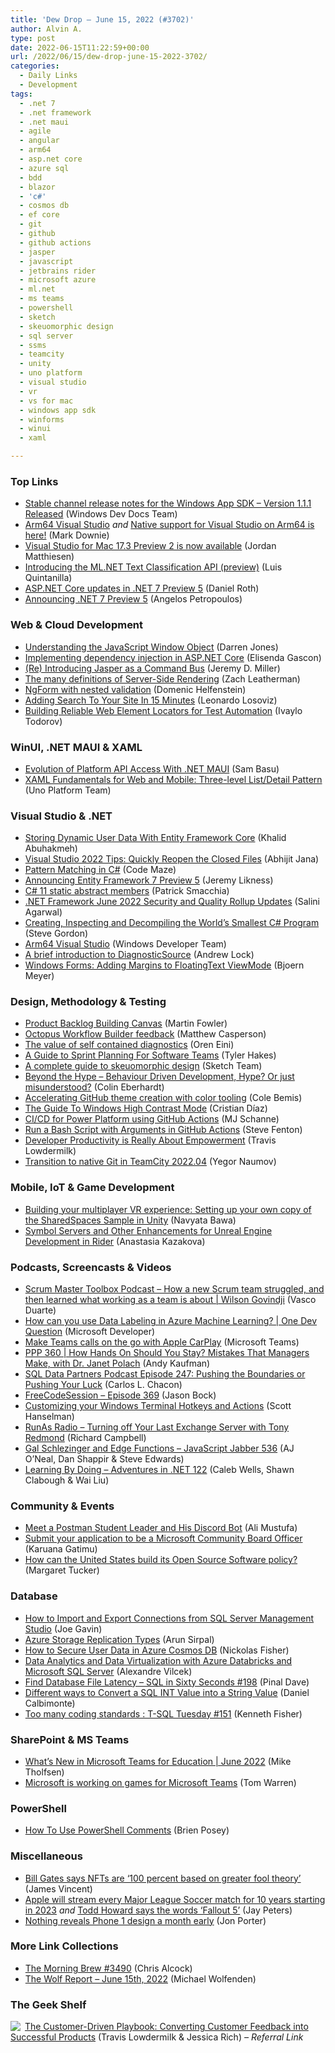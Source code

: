 ```yaml
---
title: 'Dew Drop – June 15, 2022 (#3702)'
author: Alvin A.
type: post
date: 2022-06-15T11:22:59+00:00
url: /2022/06/15/dew-drop-june-15-2022-3702/
categories:
  - Daily Links
  - Development
tags:
  - .net 7
  - .net framework
  - .net maui
  - agile
  - angular
  - arm64
  - asp.net core
  - azure sql
  - bdd
  - blazor
  - 'c#'
  - cosmos db
  - ef core
  - git
  - github
  - github actions
  - jasper
  - javascript
  - jetbrains rider
  - microsoft azure
  - ml.net
  - ms teams
  - powershell
  - sketch
  - skeuomorphic design
  - sql server
  - ssms
  - teamcity
  - unity
  - uno platform
  - visual studio
  - vr
  - vs for mac
  - windows app sdk
  - winforms
  - winui
  - xaml

---
```

### <a name="top"></a>Top Links

  * <a href="https://docs.microsoft.com/en-us/windows/apps/windows-app-sdk/stable-channel#version-111" target="_blank" rel="noopener">Stable channel release notes for the Windows App SDK &#8211; Version 1.1.1 Released</a> (Windows Dev Docs Team)
  * <a href="https://devblogs.microsoft.com/visualstudio/arm64-visual-studio/?WT.mc_id=DOP-MVP-4025064" target="_blank" rel="noopener">Arm64 Visual Studio</a> _and_ <a href="https://www.poppastring.com/blog/native-support-for-visual-studio-on-arm64-is-here" target="_blank" rel="noopener">Native support for Visual Studio on Arm64 is here!</a> (Mark Downie)
  * <a href="https://devblogs.microsoft.com/visualstudio/visual-studio-for-mac-17-3-preview-2-is-now-available/?WT.mc_id=DOP-MVP-4025064" target="_blank" rel="noopener">Visual Studio for Mac 17.3 Preview 2 is now available</a> (Jordan Matthiesen)
  * <a href="https://devblogs.microsoft.com/dotnet/introducing-the-ml-dotnet-text-classification-api-preview/?WT.mc_id=DOP-MVP-4025064" target="_blank" rel="noopener">Introducing the ML.NET Text Classification API (preview)</a> (Luis Quintanilla)
  * <a href="https://devblogs.microsoft.com/dotnet/asp-net-core-updates-in-dotnet-7-preview-5/?WT.mc_id=DOP-MVP-4025064" target="_blank" rel="noopener">ASP.NET Core updates in .NET 7 Preview 5</a> (Daniel Roth)
  * <a href="https://devblogs.microsoft.com/dotnet/announcing-dotnet-7-preview-5/?WT.mc_id=DOP-MVP-4025064" target="_blank" rel="noopener">Announcing .NET 7 Preview 5</a> (Angelos Petropoulos)



### <a name="web"></a>Web & Cloud Development

  * <a href="https://www.sitepoint.com/javascript-window-object/?utm_source=rss" target="_blank" rel="noopener">Understanding the JavaScript Window Object</a> (Darren Jones)
  * <a href="https://endjin.com/blog/2022/06/implementing-dependency-injection-in-aspnet-core.html" target="_blank" rel="noopener">Implementing dependency injection in ASP.NET Core</a> (Elisenda Gascon)
  * <a href="https://jeremydmiller.com/2022/06/14/re-introducing-jasper-as-a-command-bus/" target="_blank" rel="noopener">(Re) Introducing Jasper as a Command Bus</a> (Jeremy D. Miller)
  * <a href="https://www.zachleat.com/web/ssr-overloaded/" target="_blank" rel="noopener">The many definitions of Server-Side Rendering</a> (Zach Leatherman)
  * <a href="https://www.planetgeek.ch/2022/06/15/ngform-with-nested-validation/" target="_blank" rel="noopener">NgForm with nested validation</a> (Domenic Helfenstein)
  * <a href="https://smashingmagazine.com/2022/06/adding-search-website-sitesearch360/" target="_blank" rel="noopener">Adding Search To Your Site In 15 Minutes</a> (Leonardo Losoviz)
  * <a href="https://www.telerik.com/blogs/building-reliable-web-element-locators-test-automation" target="_blank" rel="noopener">Building Reliable Web Element Locators for Test Automation</a> (Ivaylo Todorov)



### <a name="silverlight"></a>WinUI, .NET MAUI & XAML

  * <a href="https://www.telerik.com/blogs/evolution-platform-api-access-dotnet-maui" target="_blank" rel="noopener">Evolution of Platform API Access With .NET MAUI</a> (Sam Basu)
  * <a href="https://platform.uno/blog/xaml-fundamentals-for-web-and-mobile-three-level-list-detail-pattern/" target="_blank" rel="noopener">XAML Fundamentals for Web and Mobile: Three-level List/Detail Pattern</a> (Uno Platform Team)



### <a name="dotnet"></a>Visual Studio & .NET

  * <a href="https://khalidabuhakmeh.com/storing-dynamic-user-data-with-ef-core" target="_blank" rel="noopener">Storing Dynamic User Data With Entity Framework Core</a> (Khalid Abuhakmeh)
  * <a href="https://dailydotnettips.com/visual-studio-2022-tips-quickly-reopen-the-closed-files/" target="_blank" rel="noopener">Visual Studio 2022 Tips: Quickly Reopen the Closed Files</a> (Abhijit Jana)
  * <a href="https://code-maze.com/csharp-pattern-matching/" target="_blank" rel="noopener">Pattern Matching in C#</a> (Code Maze)
  * <a href="https://devblogs.microsoft.com/dotnet/announcing-ef7-preview5/?WT.mc_id=DOP-MVP-4025064" target="_blank" rel="noopener">Announcing Entity Framework 7 Preview 5</a> (Jeremy Likness)
  * <a href="https://blog.ndepend.com/c-11-static-abstract-members/" target="_blank" rel="noopener">C# 11 static abstract members</a> (Patrick Smacchia)
  * <a href="https://devblogs.microsoft.com/dotnet/net-framework-june-2022-security-and-quality-rollup-updates/?WT.mc_id=DOP-MVP-4025064" target="_blank" rel="noopener">.NET Framework June 2022 Security and Quality Rollup Updates</a> (Salini Agarwal)
  * <a href="https://www.stevejgordon.co.uk/creating-inspecting-decompiling-the-worlds-smallest-csharp-program" target="_blank" rel="noopener">Creating, Inspecting and Decompiling the World’s Smallest C# Program</a> (Steve Gordon)
  * <a href="https://blogs.windows.com/windowsdeveloper/2022/06/14/arm64-visual-studio/?WT.mc_id=WD-MVP-4025064" target="_blank" rel="noopener">Arm64 Visual Studio</a> (Windows Developer Team)
  * <a href="https://andrewlock.net/a-brief-introduction-to-diagnostic-source/" target="_blank" rel="noopener">A brief introduction to DiagnosticSource</a> (Andrew Lock)
  * <a href="https://www.textcontrol.com/blog/2022/06/14/windows-forms-adding-a-margin-to-floatingtext-viewmode/" target="_blank" rel="noopener">Windows Forms: Adding Margins to FloatingText ViewMode</a> (Bjoern Meyer)



### <a name="design"></a>Design, Methodology & Testing

  * <a href="https://martinfowler.com/articles/product-backlog-building-canvas.html" target="_blank" rel="noopener">Product Backlog Building Canvas</a> (Martin Fowler)
  * <a href="https://octopus.com/blog/octopus-workflow-builder-feedback" target="_blank" rel="noopener">Octopus Workflow Builder feedback</a> (Matthew Casperson)
  * <a href="https://ayende.com/blog/197506-C/the-value-of-self-contained-diagnostics?Key=82cb4789-23e0-459e-a4b9-e68c78ad1faa" target="_blank" rel="noopener">The value of self contained diagnostics</a> (Oren Eini)
  * <a href="https://www.7pace.com/blog/sprint-planning-for-software-teams" target="_blank" rel="noopener">A Guide to Sprint Planning For Software Teams</a> (Tyler Hakes)
  * <a href="https://www.sketch.com/blog/2022/06/14/complete-guide-skeuomorphism/" target="_blank" rel="noopener">A complete guide to skeuomorphic design</a> (Sketch Team)
  * <a href="https://blog.scottlogic.com/2022/06/15/beyond-the-hype-bdd.html" target="_blank" rel="noopener">Beyond the Hype &#8211; Behaviour Driven Development, Hype? Or just misunderstood?</a> (Colin Eberhardt)
  * <a href="https://github.blog/2022-06-14-accelerating-github-theme-creation-with-color-tooling/" target="_blank" rel="noopener">Accelerating GitHub theme creation with color tooling</a> (Cole Bemis)
  * <a href="https://smashingmagazine.com/2022/06/guide-windows-high-contrast-mode/" target="_blank" rel="noopener">The Guide To Windows High Contrast Mode</a> (Cristian Díaz)
  * <a href="https://techcommunity.microsoft.com/t5/healthcare-and-life-sciences/ci-cd-for-power-platform-using-github-actions/ba-p/3506293?WT.mc_id=DOP-MVP-4025064" target="_blank" rel="noopener">CI/CD for Power Platform using GitHub Actions</a> (MJ Schanne)
  * <a href="https://www.stevefenton.co.uk/2022/06/run-a-bash-script-with-arguments-in-github-actions/" target="_blank" rel="noopener">Run a Bash Script with Arguments in GitHub Actions</a> (Steve Fenton)
  * <a href="https://medium.com/uxr-microsoft/developer-productivity-is-really-about-empowerment-f425ac46c310?source=rss----59751c8587e8---4" target="_blank" rel="noopener">Developer Productivity is Really About Empowerment</a> (Travis Lowdermilk)
  * <a href="https://blog.jetbrains.com/teamcity/2022/06/transition-to-native-git-in-teamcity-2022-04/" target="_blank" rel="noopener">Transition to native Git in TeamCity 2022.04</a> (Yegor Naumov)



### <a name="mobile"></a>Mobile, IoT & Game Development

  * <a href="https://developers.facebook.com/blog/post/2022/06/14/building-your-multiplayer-vr-experience-sharedspaces-sample-unity/" target="_blank" rel="noopener">Building your multiplayer VR experience: Setting up your own copy of the SharedSpaces Sample in Unity</a> (Navyata Bawa)
  * <a href="https://blog.jetbrains.com/dotnet/2022/06/14/symbol-servers-and-other-enhancements-for-unreal-engine-development-in-rider/" target="_blank" rel="noopener">Symbol Servers and Other Enhancements for Unreal Engine Development in Rider</a> (Anastasia Kazakova)



### <a name="podcasts"></a>Podcasts, Screencasts & Videos

  * <a href="https://scrummastertoolbox.libsyn.com/how-a-new-scrum-team-struggled-and-then-learned-what-working-as-a-team-is-about-wilson-govindji" target="_blank" rel="noopener">Scrum Master Toolbox Podcast &#8211; How a new Scrum team struggled, and then learned what working as a team is about | Wilson Govindji</a> (Vasco Duarte)
  * <a href="http://www.youtube.com/watch?v=JHtIufSqYD0" target="_blank" rel="noopener">How can you use Data Labeling in Azure Machine Learning? | One Dev Question</a> (Microsoft Developer)
  * <a href="http://www.youtube.com/watch?v=8NEsugRzVlU" target="_blank" rel="noopener">Make Teams calls on the go with Apple CarPlay</a> (Microsoft Teams)
  * <a href="https://peopleandprojectspodcast.libsyn.com/ppp-360-how-hands-on-should-you-stay-mistakes-that-managers-make-with-dr-janet-polach" target="_blank" rel="noopener">PPP 360 | How Hands On Should You Stay? Mistakes That Managers Make, with Dr. Janet Polach</a> (Andy Kaufman)
  * <a href="https://sqldatapartners.com/2022/06/15/episode-247-pushing-the-boundaries-or-pushing-your-luck/" target="_blank" rel="noopener">SQL Data Partners Podcast Episode 247: Pushing the Boundaries or Pushing Your Luck</a> (Carlos L. Chacon)
  * <a href="http://www.youtube.com/watch?v=qUYXDcKRI1Y" target="_blank" rel="noopener">FreeCodeSession &#8211; Episode 369</a> (Jason Bock)
  * <a href="http://www.youtube.com/watch?v=FwZZmiPh8d0" target="_blank" rel="noopener">Customizing your Windows Terminal Hotkeys and Actions</a> (Scott Hanselman)
  * <a href="https://runasradio.com/Shows/Show/832" target="_blank" rel="noopener">RunAs Radio &#8211; Turning off Your Last Exchange Server with Tony Redmond</a> (Richard Campbell)
  * <a href="https://javascriptjabber.com/gal-schlezinger-and-edge-functions-jsj-536" target="_blank" rel="noopener">Gal Schlezinger and Edge Functions &#8211; JavaScript Jabber 536</a> (AJ O&#8217;Neal, Dan Shappir & Steve Edwards)
  * <a href="https://adventuresindotnet.com/learning-by-doing-net-122" target="_blank" rel="noopener">Learning By Doing &#8211; Adventures in .NET 122</a> (Caleb Wells, Shawn Clabough & Wai Liu)



### <a name="events"></a>Community & Events

  * <a href="https://blog.postman.com/postman-student-leader-cetin-and-his-discord-bot/" target="_blank" rel="noopener">Meet a Postman Student Leader and His Discord Bot</a> (Ali Mustufa)
  * <a href="https://techcommunity.microsoft.com/t5/driving-adoption-blog/submit-your-application-to-be-a-microsoft-community-board/ba-p/3479819?WT.mc_id=DOP-MVP-4025064" target="_blank" rel="noopener">Submit your application to be a Microsoft Community Board Officer</a> (Karuana Gatimu)
  * <a href="https://github.blog/2022-06-14-how-can-the-united-states-build-its-open-source-software-policy/" target="_blank" rel="noopener">How can the United States build its Open Source Software policy?</a> (Margaret Tucker)



### <a name="sql"></a>Database

  * <a href="https://www.mssqltips.com/sqlservertip/7279/ssms-server-connection-information-import-export/" target="_blank" rel="noopener">How to Import and Export Connections from SQL Server Management Studio</a> (Joe Gavin)
  * <a href="https://blobeater.blog/2022/06/15/azure-storage-replication-types/" target="_blank" rel="noopener">Azure Storage Replication Types</a> (Arun Sirpal)
  * <a href="https://developer.okta.com/blog/2022/06/14/secure-databases-dotnet" target="_blank" rel="noopener">How to Secure User Data in Azure Cosmos DB</a> (Nickolas Fisher)
  * <a href="https://techcommunity.microsoft.com/t5/ai-customer-engineering-team/data-analytics-and-data-virtualization-with-azure-databricks-and/ba-p/3478487?WT.mc_id=DOP-MVP-4025064" target="_blank" rel="noopener">Data Analytics and Data Virtualization with Azure Databricks and Microsoft SQL Server</a> (Alexandre Vilcek)
  * <a href="https://blog.sqlauthority.com/2022/06/15/find-database-file-latency-sql-in-sixty-seconds-198/?utm_source=rss&utm_medium=rss&utm_campaign=find-database-file-latency-sql-in-sixty-seconds-198" target="_blank" rel="noopener">Find Database File Latency – SQL in Sixty Seconds #198</a> (Pinal Dave)
  * <a href="https://www.mssqltips.com/sqlservertip/7273/sql-convert-int-into-string/" target="_blank" rel="noopener">Different ways to Convert a SQL INT Value into a String Value</a> (Daniel Calbimonte)
  * <a href="https://www.sqlservercentral.com/blogs/too-many-coding-standards-t-sql-tuesday-151" target="_blank" rel="noopener">Too many coding standards : T-SQL Tuesday #151</a> (Kenneth Fisher)



### <a name="sp"></a>SharePoint & MS Teams

  * <a href="https://techcommunity.microsoft.com/t5/education-blog/what-s-new-in-microsoft-teams-for-education-june-2022/ba-p/3500661?WT.mc_id=DOP-MVP-4025064" target="_blank" rel="noopener">What’s New in Microsoft Teams for Education | June 2022</a> (Mike Tholfsen)
  * <a href="https://www.theverge.com/2022/6/14/23167384/microsoft-teams-games-solitaire-wordament-testing" target="_blank" rel="noopener">Microsoft is working on games for Microsoft Teams</a> (Tom Warren)



### <a name="ps"></a>PowerShell

  * <a href="https://www.itprotoday.com/powershell/how-use-powershell-comments" target="_blank" rel="noopener">How To Use PowerShell Comments</a> (Brien Posey)



### <a name="misc"></a>Miscellaneous

  * <a href="https://www.theverge.com/2022/6/15/23169008/bill-gates-cryptocurrency-nft-greater-fool-theory" target="_blank" rel="noopener">Bill Gates says NFTs are ‘100 percent based on greater fool theory’</a> (James Vincent)
  * <a href="https://www.theverge.com/2022/6/14/23167555/apple-tv-mls-live-sports-streaming" target="_blank" rel="noopener">Apple will stream every Major League Soccer match for 10 years starting in 2023</a> _and_ <a href="https://www.theverge.com/2022/6/14/23168134/bethesda-fallout-5-todd-howard" target="_blank" rel="noopener">Todd Howard says the words ‘Fallout 5’</a> (Jay Peters)
  * <a href="https://www.theverge.com/2022/6/15/23168886/nothing-phone-1-design-revealed-carl-pei-transparent" target="_blank" rel="noopener">Nothing reveals Phone 1 design a month early</a> (Jon Porter)



### <a name="links"></a>More Link Collections

  * <a href="https://blog.cwa.me.uk/2022/06/15/the-morning-brew-3490/" target="_blank" rel="noopener">The Morning Brew #3490</a> (Chris Alcock)
  * <a href="https://michael-wolfenden.github.io/2022/06/15/june-15th-2022/" target="_blank" rel="noopener">The Wolf Report &#8211; June 15th, 2022</a> (Michael Wolfenden)



### <a name="shelf"></a>The Geek Shelf

<a href="https://www.amazon.com/dp/149198127X/?tag=amavin-20" target="_blank" rel="noopener"><img decoding="async" align="left" style="border: 0px currentcolor; border-image: none; float: left; display: inline; background-image: none;" src="https://m.media-amazon.com/images/I/41UqZ-s8wlL._SS135_.jpg" border="0" /></a>&nbsp;<a href="https://www.amazon.com/dp/149198127X/?tag=amavin-20" target="_blank" rel="noopener">The Customer-Driven Playbook: Converting Customer Feedback into Successful Products</a> (Travis Lowdermilk & Jessica Rich) _&#8211; Referral Link_